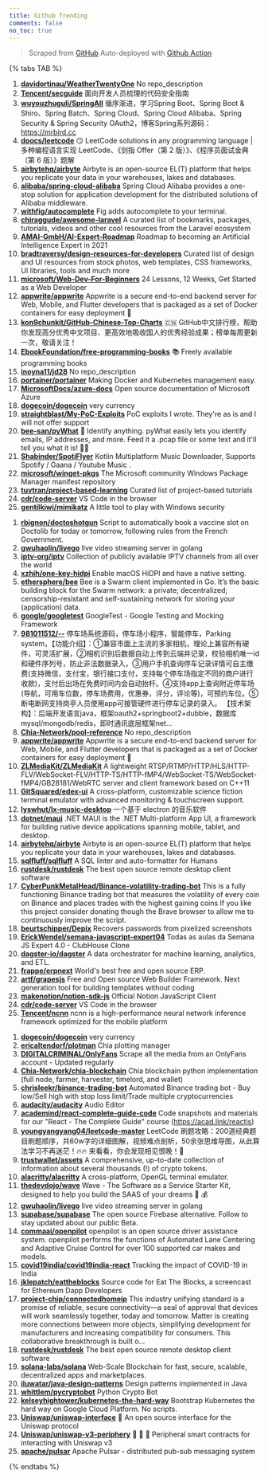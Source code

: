 ```yaml
---
title: Github Trending
comments: false
no_toc: true
---
```


> Scraped from [GitHub](https://github.com/trending)
Auto-deployed with [Github Action](https://docs.github.com/en/actions)

{% tabs TAB %}
<!-- tab Daily -->
1. [**davidortinau/WeatherTwentyOne**](https://github.com/davidortinau/WeatherTwentyOne)
No repo_description
2. [**Tencent/secguide**](https://github.com/Tencent/secguide)
面向开发人员梳理的代码安全指南
3. [**wuyouzhuguli/SpringAll**](https://github.com/wuyouzhuguli/SpringAll)
循序渐进，学习Spring Boot、Spring Boot & Shiro、Spring Batch、Spring Cloud、Spring Cloud Alibaba、Spring Security & Spring Security OAuth2，博客Spring系列源码：https://mrbird.cc
4. [**doocs/leetcode**](https://github.com/doocs/leetcode)
😏 LeetCode solutions in any programming language | 多种编程语言实现 LeetCode、《剑指 Offer（第 2 版）》、《程序员面试金典（第 6 版）》题解
5. [**airbytehq/airbyte**](https://github.com/airbytehq/airbyte)
Airbyte is an open-source EL(T) platform that helps you replicate your data in your warehouses, lakes and databases.
6. [**alibaba/spring-cloud-alibaba**](https://github.com/alibaba/spring-cloud-alibaba)
Spring Cloud Alibaba provides a one-stop solution for application development for the distributed solutions of Alibaba middleware.
7. [**withfig/autocomplete**](https://github.com/withfig/autocomplete)
Fig adds autocomplete to your terminal.
8. [**chiraggude/awesome-laravel**](https://github.com/chiraggude/awesome-laravel)
A curated list of bookmarks, packages, tutorials, videos and other cool resources from the Laravel ecosystem
9. [**AMAI-GmbH/AI-Expert-Roadmap**](https://github.com/AMAI-GmbH/AI-Expert-Roadmap)
Roadmap to becoming an Artificial Intelligence Expert in 2021
10. [**bradtraversy/design-resources-for-developers**](https://github.com/bradtraversy/design-resources-for-developers)
Curated list of design and UI resources from stock photos, web templates, CSS frameworks, UI libraries, tools and much more
11. [**microsoft/Web-Dev-For-Beginners**](https://github.com/microsoft/Web-Dev-For-Beginners)
24 Lessons, 12 Weeks, Get Started as a Web Developer
12. [**appwrite/appwrite**](https://github.com/appwrite/appwrite)
Appwrite is a secure end-to-end backend server for Web, Mobile, and Flutter developers that is packaged as a set of Docker containers for easy deployment 🚀
13. [**kon9chunkit/GitHub-Chinese-Top-Charts**](https://github.com/kon9chunkit/GitHub-Chinese-Top-Charts)
🇨🇳 GitHub中文排行榜，帮助你发现高分优秀中文项目、更高效地吸收国人的优秀经验成果；榜单每周更新一次，敬请关注！
14. [**EbookFoundation/free-programming-books**](https://github.com/EbookFoundation/free-programming-books)
📚 Freely available programming books
15. [**inoyna11/jd28**](https://github.com/inoyna11/jd28)
No repo_description
16. [**portainer/portainer**](https://github.com/portainer/portainer)
Making Docker and Kubernetes management easy.
17. [**MicrosoftDocs/azure-docs**](https://github.com/MicrosoftDocs/azure-docs)
Open source documentation of Microsoft Azure
18. [**dogecoin/dogecoin**](https://github.com/dogecoin/dogecoin)
very currency
19. [**straightblast/My-PoC-Exploits**](https://github.com/straightblast/My-PoC-Exploits)
PoC exploits I wrote. They're as is and I will not offer support
20. [**bee-san/pyWhat**](https://github.com/bee-san/pyWhat)
🐸 Identify anything. pyWhat easily lets you identify emails, IP addresses, and more. Feed it a .pcap file or some text and it'll tell you what it is! 🧙‍♀️
21. [**Shabinder/SpotiFlyer**](https://github.com/Shabinder/SpotiFlyer)
Kotlin Multiplatform Music Downloader, Supports Spotify / Gaana / Youtube Music .
22. [**microsoft/winget-pkgs**](https://github.com/microsoft/winget-pkgs)
The Microsoft community Windows Package Manager manifest repository
23. [**tuvtran/project-based-learning**](https://github.com/tuvtran/project-based-learning)
Curated list of project-based tutorials
24. [**cdr/code-server**](https://github.com/cdr/code-server)
VS Code in the browser
25. [**gentilkiwi/mimikatz**](https://github.com/gentilkiwi/mimikatz)
A little tool to play with Windows security
<!-- endtab -->
<!-- tab Weekly -->
1. [**rbignon/doctoshotgun**](https://github.com/rbignon/doctoshotgun)
Script to automatically book a vaccine slot on Doctolib for today or tomorrow, following rules from the French Government.
2. [**gwuhaolin/livego**](https://github.com/gwuhaolin/livego)
live video streaming server in golang
3. [**iptv-org/iptv**](https://github.com/iptv-org/iptv)
Collection of publicly available IPTV channels from all over the world
4. [**xzhih/one-key-hidpi**](https://github.com/xzhih/one-key-hidpi)
Enable macOS HiDPI and have a native setting.
5. [**ethersphere/bee**](https://github.com/ethersphere/bee)
Bee is a Swarm client implemented in Go. It’s the basic building block for the Swarm network: a private; decentralized; censorship-resistant and self-sustaining network for storing your (application) data.
6. [**google/googletest**](https://github.com/google/googletest)
GoogleTest - Google Testing and Mocking Framework
7. [**981011512/--**](https://github.com/981011512/--)
停车场系统源码，停车场小程序，智能停车，Parking system，【功能介绍】：①兼容市面上主流的多家相机，理论上兼容所有硬件，可灵活扩展，②相机识别后数据自动上传到云端并记录，校验相机唯一id和硬件序列号，防止非法数据录入，③用户手机查询停车记录详情可自主缴费(支持微信，支付宝，银行接口支付，支持每个停车场指定不同的商户进行收款)，支付后出场在免费时间内会自动抬杆。④支持app上查询附近停车场(导航，可用车位数，停车场费用，优惠券，评分，评论等)，可预约车位。⑤断电断网支持岗亭人员使用app可接管硬件进行停车记录的录入。 【技术架构】：后端开发语言java，框架oauth2+springboot2+dubble，数据库mysql/mongodb/redis，即时通讯底层框架net…
8. [**Chia-Network/pool-reference**](https://github.com/Chia-Network/pool-reference)
No repo_description
9. [**appwrite/appwrite**](https://github.com/appwrite/appwrite)
Appwrite is a secure end-to-end backend server for Web, Mobile, and Flutter developers that is packaged as a set of Docker containers for easy deployment 🚀
10. [**ZLMediaKit/ZLMediaKit**](https://github.com/ZLMediaKit/ZLMediaKit)
A lightweight RTSP/RTMP/HTTP/HLS/HTTP-FLV/WebSocket-FLV/HTTP-TS/HTTP-fMP4/WebSocket-TS/WebSocket-fMP4/GB28181/WebRTC server and client framework based on C++11
11. [**GitSquared/edex-ui**](https://github.com/GitSquared/edex-ui)
A cross-platform, customizable science fiction terminal emulator with advanced monitoring & touchscreen support.
12. [**lyswhut/lx-music-desktop**](https://github.com/lyswhut/lx-music-desktop)
一个基于 electron 的音乐软件
13. [**dotnet/maui**](https://github.com/dotnet/maui)
.NET MAUI is the .NET Multi-platform App UI, a framework for building native device applications spanning mobile, tablet, and desktop.
14. [**airbytehq/airbyte**](https://github.com/airbytehq/airbyte)
Airbyte is an open-source EL(T) platform that helps you replicate your data in your warehouses, lakes and databases.
15. [**sqlfluff/sqlfluff**](https://github.com/sqlfluff/sqlfluff)
A SQL linter and auto-formatter for Humans
16. [**rustdesk/rustdesk**](https://github.com/rustdesk/rustdesk)
The best open source remote desktop client software
17. [**CyberPunkMetalHead/Binance-volatility-trading-bot**](https://github.com/CyberPunkMetalHead/Binance-volatility-trading-bot)
This is a fully functioning Binance trading bot that measures the volatility of every coin on Binance and places trades with the highest gaining coins If you like this project consider donating though the Brave browser to allow me to continuously improve the script.
18. [**beurtschipper/Depix**](https://github.com/beurtschipper/Depix)
Recovers passwords from pixelized screenshots
19. [**ErickWendel/semana-javascript-expert04**](https://github.com/ErickWendel/semana-javascript-expert04)
Todas as aulas da Semana JS Expert 4.0 - ClubHouse Clone
20. [**dagster-io/dagster**](https://github.com/dagster-io/dagster)
A data orchestrator for machine learning, analytics, and ETL.
21. [**frappe/erpnext**](https://github.com/frappe/erpnext)
World's best free and open source ERP.
22. [**artf/grapesjs**](https://github.com/artf/grapesjs)
Free and Open source Web Builder Framework. Next generation tool for building templates without coding
23. [**makenotion/notion-sdk-js**](https://github.com/makenotion/notion-sdk-js)
Official Notion JavaScript Client
24. [**cdr/code-server**](https://github.com/cdr/code-server)
VS Code in the browser
25. [**Tencent/ncnn**](https://github.com/Tencent/ncnn)
ncnn is a high-performance neural network inference framework optimized for the mobile platform
<!-- endtab -->
<!-- tab Monthly -->
1. [**dogecoin/dogecoin**](https://github.com/dogecoin/dogecoin)
very currency
2. [**ericaltendorf/plotman**](https://github.com/ericaltendorf/plotman)
Chia plotting manager
3. [**DIGITALCRIMINAL/OnlyFans**](https://github.com/DIGITALCRIMINAL/OnlyFans)
Scrape all the media from an OnlyFans account - Updated regularly
4. [**Chia-Network/chia-blockchain**](https://github.com/Chia-Network/chia-blockchain)
Chia blockchain python implementation (full node, farmer, harvester, timelord, and wallet)
5. [**chrisleekr/binance-trading-bot**](https://github.com/chrisleekr/binance-trading-bot)
Automated Binance trading bot - Buy low/Sell high with stop loss limit/Trade multiple cryptocurrencies
6. [**audacity/audacity**](https://github.com/audacity/audacity)
Audio Editor
7. [**academind/react-complete-guide-code**](https://github.com/academind/react-complete-guide-code)
Code snapshots and materials for our "React - The Complete Guide" course (https://acad.link/reactjs)
8. [**youngyangyang04/leetcode-master**](https://github.com/youngyangyang04/leetcode-master)
LeetCode 刷题攻略：200道经典题目刷题顺序，共60w字的详细图解，视频难点剖析，50余张思维导图，从此算法学习不再迷茫！🔥🔥 来看看，你会发现相见恨晚！🚀
9. [**trustwallet/assets**](https://github.com/trustwallet/assets)
A comprehensive, up-to-date collection of information about several thousands (!) of crypto tokens.
10. [**alacritty/alacritty**](https://github.com/alacritty/alacritty)
A cross-platform, OpenGL terminal emulator.
11. [**thedevdojo/wave**](https://github.com/thedevdojo/wave)
Wave - The Software as a Service Starter Kit, designed to help you build the SAAS of your dreams 🚀 💰
12. [**gwuhaolin/livego**](https://github.com/gwuhaolin/livego)
live video streaming server in golang
13. [**supabase/supabase**](https://github.com/supabase/supabase)
The open source Firebase alternative. Follow to stay updated about our public Beta.
14. [**commaai/openpilot**](https://github.com/commaai/openpilot)
openpilot is an open source driver assistance system. openpilot performs the functions of Automated Lane Centering and Adaptive Cruise Control for over 100 supported car makes and models.
15. [**covid19india/covid19india-react**](https://github.com/covid19india/covid19india-react)
Tracking the impact of COVID-19 in India
16. [**jklepatch/eattheblocks**](https://github.com/jklepatch/eattheblocks)
Source code for Eat The Blocks, a screencast for Ethereum Dapp Developers
17. [**project-chip/connectedhomeip**](https://github.com/project-chip/connectedhomeip)
This industry unifying standard is a promise of reliable, secure connectivity—a seal of approval that devices will work seamlessly together, today and tomorrow. Matter is creating more connections between more objects, simplifying development for manufacturers and increasing compatibility for consumers. This collaborative breakthrough is built o…
18. [**rustdesk/rustdesk**](https://github.com/rustdesk/rustdesk)
The best open source remote desktop client software
19. [**solana-labs/solana**](https://github.com/solana-labs/solana)
Web-Scale Blockchain for fast, secure, scalable, decentralized apps and marketplaces.
20. [**iluwatar/java-design-patterns**](https://github.com/iluwatar/java-design-patterns)
Design patterns implemented in Java
21. [**whittlem/pycryptobot**](https://github.com/whittlem/pycryptobot)
Python Crypto Bot
22. [**kelseyhightower/kubernetes-the-hard-way**](https://github.com/kelseyhightower/kubernetes-the-hard-way)
Bootstrap Kubernetes the hard way on Google Cloud Platform. No scripts.
23. [**Uniswap/uniswap-interface**](https://github.com/Uniswap/uniswap-interface)
🦄 An open source interface for the Uniswap protocol
24. [**Uniswap/uniswap-v3-periphery**](https://github.com/Uniswap/uniswap-v3-periphery)
🦄 🦄 🦄 Peripheral smart contracts for interacting with Uniswap v3
25. [**apache/pulsar**](https://github.com/apache/pulsar)
Apache Pulsar - distributed pub-sub messaging system
<!-- endtab -->
{% endtabs %}
